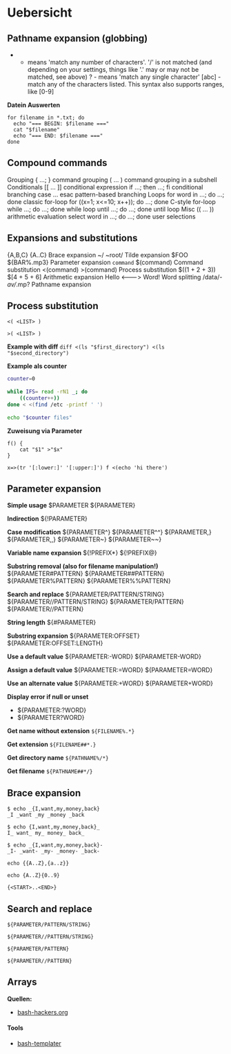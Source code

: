 # Uebersicht 

## Pathname expansion (globbing)


* - means 'match any number of characters'. '/' is not matched (and depending on your settings, things like '.' may or may not be matched, see above)
? - means 'match any single character'
[abc] - match any of the characters listed. This syntax also supports ranges, like [0-9]


**Datein Auswerten**
```
for filename in *.txt; do
  echo "=== BEGIN: $filename ==="
  cat "$filename"
  echo "=== END: $filename ==="
done
```


## Compound commands
Grouping
{ …; }	command grouping
( … )	command grouping in a subshell
Conditionals
[[ ... ]]	conditional expression
if …; then …; fi	conditional branching
case … esac	pattern-based branching
Loops
for word in …; do …; done	classic for-loop
for ((x=1; x<=10; x++)); do ...; done	C-style for-loop
while …; do …; done	while loop
until …; do …; done	until loop
Misc
(( ... ))	arithmetic evaluation
select word in …; do …; done	user selections

## Expansions and substitutions
{A,B,C} {A..C}	Brace expansion
~/ ~root/	Tilde expansion
$FOO ${BAR%.mp3}	Parameter expansion
`command` $(command)	Command substitution
<(command) >(command)	Process substitution
$((1 + 2 + 3)) $[4 + 5 + 6]	Arithmetic expansion
Hello <---> Word!	Word splitting
/data/*-av/*.mp?	Pathname expansion

## Process substitution
```
<( <LIST> )

>( <LIST> )
```

**Example with diff**
`diff <(ls "$first_directory") <(ls "$second_directory")`

**Example als counter**

```sh 
counter=0
 
while IFS= read -rN1 _; do
    ((counter++))
done < <(find /etc -printf ' ')
 
echo "$counter files"
```

**Zuweisung via Parameter**
```
f() {
    cat "$1" >"$x"
}
 
x=>(tr '[:lower:]' '[:upper:]') f <(echo 'hi there')
```


## Parameter expansion

**Simple usage**
        $PARAMETER
        ${PARAMETER}

**Indirection**
        ${!PARAMETER}

**Case modification**
        ${PARAMETER^}
        ${PARAMETER^^}
        ${PARAMETER,}
        ${PARAMETER,,}
        ${PARAMETER~}
        ${PARAMETER~~}

**Variable name expansion**
        ${!PREFIX*}
        ${!PREFIX@}

**Substring removal (also for filename manipulation!)**
        ${PARAMETER#PATTERN}
        ${PARAMETER##PATTERN}
        ${PARAMETER%PATTERN}
        ${PARAMETER%%PATTERN}

**Search and replace**
        ${PARAMETER/PATTERN/STRING}
        ${PARAMETER//PATTERN/STRING}
        ${PARAMETER/PATTERN}
        ${PARAMETER//PATTERN}

**String length**
        ${#PARAMETER}

**Substring expansion**
        ${PARAMETER:OFFSET}
        ${PARAMETER:OFFSET:LENGTH}

**Use a default value**
        ${PARAMETER:-WORD}
        ${PARAMETER-WORD}

**Assign a default value**
        ${PARAMETER:=WORD}
        ${PARAMETER=WORD}

**Use an alternate value**
        ${PARAMETER:+WORD}
        ${PARAMETER+WORD}

**Display error if null or unset**
*  ${PARAMETER:?WORD}
*  ${PARAMETER?WORD}

**Get name without extension**
`${FILENAME%.*}`

**Get extension**
`${FILENAME##*.}`

**Get directory name**
`${PATHNAME%/*}`

**Get filename**
`${PATHNAME##*/}`

## Brace expansion
```
$ echo _{I,want,my,money,back}
_I _want _my _money _back

$ echo {I,want,my,money,back}_
I_ want_ my_ money_ back_

$ echo _{I,want,my,money,back}-
_I- _want- _my- _money- _back-
```

`echo {{A..Z},{a..z}}`

`echo {A..Z}{0..9}`

`{<START>..<END>}`

## Search and replace

```
${PARAMETER/PATTERN/STRING}

${PARAMETER//PATTERN/STRING}

${PARAMETER/PATTERN}

${PARAMETER//PATTERN} 
```



## Arrays

**Quellen:**
* [bash-hackers.org](https://wiki.bash-hackers.org/syntax/pe)

#### Tools
* [bash-templater](https://github.com/lavoiesl/bash-templater)
